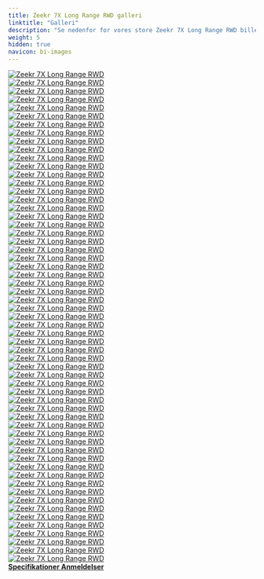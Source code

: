```yaml
---
title: Zeekr 7X Long Range RWD galleri
linktitle: "Galleri"
description: "Se nedenfor for vores store Zeekr 7X Long Range RWD billedgalleri. Klik på billederne for versioner i høj opløsning."
weight: 5
hidden: true
navicon: bi-images
---
```

<!-- markdownlint-disable MD033 -->
<div class="row" id ="my-gallery">
	<div class="pswp-grid-item col-6 col-md-4">
		<a href="https://media.evkx.net/multimedia/models/zeekr/7x/7x_long_range_rwd/airbags_1.jpg"
data-pswp-src="https://media.evkx.net/multimedia/models/zeekr/7x/7x_long_range_rwd/airbags_1.jpg"
data-pswp-width="1797"
data-pswp-height="1620" 
target="_blank">
			<img src="https://media.evkx.net/multimedia/models/zeekr/7x/7x_long_range_rwd/airbags_1_xst.jpg" alt="Zeekr 7X Long Range RWD" class="img-fluid " />
		</a>
	</div>
	<div class="pswp-grid-item col-6 col-md-4">
		<a href="https://media.evkx.net/multimedia/models/zeekr/7x/7x_long_range_rwd/battery_1.jpg"
data-pswp-src="https://media.evkx.net/multimedia/models/zeekr/7x/7x_long_range_rwd/battery_1.jpg"
data-pswp-width="1576"
data-pswp-height="900" 
target="_blank">
			<img src="https://media.evkx.net/multimedia/models/zeekr/7x/7x_long_range_rwd/battery_1_xst.jpg" alt="Zeekr 7X Long Range RWD" class="img-fluid " />
		</a>
	</div>
	<div class="pswp-grid-item col-6 col-md-4">
		<a href="https://media.evkx.net/multimedia/models/zeekr/7x/7x_long_range_rwd/body_1.jpg"
data-pswp-src="https://media.evkx.net/multimedia/models/zeekr/7x/7x_long_range_rwd/body_1.jpg"
data-pswp-width="1920"
data-pswp-height="1080" 
target="_blank">
			<img src="https://media.evkx.net/multimedia/models/zeekr/7x/7x_long_range_rwd/body_1_xst.jpg" alt="Zeekr 7X Long Range RWD" class="img-fluid " />
		</a>
	</div>
	<div class="pswp-grid-item col-6 col-md-4">
		<a href="https://media.evkx.net/multimedia/models/zeekr/7x/7x_long_range_rwd/camera_1.jpg"
data-pswp-src="https://media.evkx.net/multimedia/models/zeekr/7x/7x_long_range_rwd/camera_1.jpg"
data-pswp-width="1800"
data-pswp-height="1013" 
target="_blank">
			<img src="https://media.evkx.net/multimedia/models/zeekr/7x/7x_long_range_rwd/camera_1_xst.jpg" alt="Zeekr 7X Long Range RWD" class="img-fluid " />
		</a>
	</div>
	<div class="pswp-grid-item col-6 col-md-4">
		<a href="https://media.evkx.net/multimedia/models/zeekr/7x/7x_long_range_rwd/details_1.jpg"
data-pswp-src="https://media.evkx.net/multimedia/models/zeekr/7x/7x_long_range_rwd/details_1.jpg"
data-pswp-width="3000"
data-pswp-height="1685" 
target="_blank">
			<img src="https://media.evkx.net/multimedia/models/zeekr/7x/7x_long_range_rwd/details_1_xst.jpg" alt="Zeekr 7X Long Range RWD" class="img-fluid " />
		</a>
	</div>
	<div class="pswp-grid-item col-6 col-md-4">
		<a href="https://media.evkx.net/multimedia/models/zeekr/7x/7x_long_range_rwd/doors_1.jpg"
data-pswp-src="https://media.evkx.net/multimedia/models/zeekr/7x/7x_long_range_rwd/doors_1.jpg"
data-pswp-width="1576"
data-pswp-height="1182" 
target="_blank">
			<img src="https://media.evkx.net/multimedia/models/zeekr/7x/7x_long_range_rwd/doors_1_xst.jpg" alt="Zeekr 7X Long Range RWD" class="img-fluid " />
		</a>
	</div>
	<div class="pswp-grid-item col-6 col-md-4">
		<a href="https://media.evkx.net/multimedia/models/zeekr/7x/7x_long_range_rwd/exterior_1.jpg"
data-pswp-src="https://media.evkx.net/multimedia/models/zeekr/7x/7x_long_range_rwd/exterior_1.jpg"
data-pswp-width="3000"
data-pswp-height="1687" 
target="_blank">
			<img src="https://media.evkx.net/multimedia/models/zeekr/7x/7x_long_range_rwd/exterior_1_xst.jpg" alt="Zeekr 7X Long Range RWD" class="img-fluid " />
		</a>
	</div>
	<div class="pswp-grid-item col-6 col-md-4">
		<a href="https://media.evkx.net/multimedia/models/zeekr/7x/7x_long_range_rwd/exterior_10.JPG"
data-pswp-src="https://media.evkx.net/multimedia/models/zeekr/7x/7x_long_range_rwd/exterior_10.JPG"
data-pswp-width="3000"
data-pswp-height="1687" 
target="_blank">
			<img src="https://media.evkx.net/multimedia/models/zeekr/7x/7x_long_range_rwd/exterior_10_xst.JPG" alt="Zeekr 7X Long Range RWD" class="img-fluid " />
		</a>
	</div>
	<div class="pswp-grid-item col-6 col-md-4">
		<a href="https://media.evkx.net/multimedia/models/zeekr/7x/7x_long_range_rwd/exterior_11.jpg"
data-pswp-src="https://media.evkx.net/multimedia/models/zeekr/7x/7x_long_range_rwd/exterior_11.jpg"
data-pswp-width="3000"
data-pswp-height="1687" 
target="_blank">
			<img src="https://media.evkx.net/multimedia/models/zeekr/7x/7x_long_range_rwd/exterior_11_xst.jpg" alt="Zeekr 7X Long Range RWD" class="img-fluid " />
		</a>
	</div>
	<div class="pswp-grid-item col-6 col-md-4">
		<a href="https://media.evkx.net/multimedia/models/zeekr/7x/7x_long_range_rwd/exterior_12.jpg"
data-pswp-src="https://media.evkx.net/multimedia/models/zeekr/7x/7x_long_range_rwd/exterior_12.jpg"
data-pswp-width="3000"
data-pswp-height="1687" 
target="_blank">
			<img src="https://media.evkx.net/multimedia/models/zeekr/7x/7x_long_range_rwd/exterior_12_xst.jpg" alt="Zeekr 7X Long Range RWD" class="img-fluid " />
		</a>
	</div>
	<div class="pswp-grid-item col-6 col-md-4">
		<a href="https://media.evkx.net/multimedia/models/zeekr/7x/7x_long_range_rwd/exterior_13.jpg"
data-pswp-src="https://media.evkx.net/multimedia/models/zeekr/7x/7x_long_range_rwd/exterior_13.jpg"
data-pswp-width="3000"
data-pswp-height="1687" 
target="_blank">
			<img src="https://media.evkx.net/multimedia/models/zeekr/7x/7x_long_range_rwd/exterior_13_xst.jpg" alt="Zeekr 7X Long Range RWD" class="img-fluid " />
		</a>
	</div>
	<div class="pswp-grid-item col-6 col-md-4">
		<a href="https://media.evkx.net/multimedia/models/zeekr/7x/7x_long_range_rwd/exterior_14.jpg"
data-pswp-src="https://media.evkx.net/multimedia/models/zeekr/7x/7x_long_range_rwd/exterior_14.jpg"
data-pswp-width="3000"
data-pswp-height="1687" 
target="_blank">
			<img src="https://media.evkx.net/multimedia/models/zeekr/7x/7x_long_range_rwd/exterior_14_xst.jpg" alt="Zeekr 7X Long Range RWD" class="img-fluid " />
		</a>
	</div>
	<div class="pswp-grid-item col-6 col-md-4">
		<a href="https://media.evkx.net/multimedia/models/zeekr/7x/7x_long_range_rwd/exterior_15.jpg"
data-pswp-src="https://media.evkx.net/multimedia/models/zeekr/7x/7x_long_range_rwd/exterior_15.jpg"
data-pswp-width="1600"
data-pswp-height="899" 
target="_blank">
			<img src="https://media.evkx.net/multimedia/models/zeekr/7x/7x_long_range_rwd/exterior_15_xst.jpg" alt="Zeekr 7X Long Range RWD" class="img-fluid " />
		</a>
	</div>
	<div class="pswp-grid-item col-6 col-md-4">
		<a href="https://media.evkx.net/multimedia/models/zeekr/7x/7x_long_range_rwd/exterior_16.jpg"
data-pswp-src="https://media.evkx.net/multimedia/models/zeekr/7x/7x_long_range_rwd/exterior_16.jpg"
data-pswp-width="1920"
data-pswp-height="1080" 
target="_blank">
			<img src="https://media.evkx.net/multimedia/models/zeekr/7x/7x_long_range_rwd/exterior_16_xst.jpg" alt="Zeekr 7X Long Range RWD" class="img-fluid " />
		</a>
	</div>
	<div class="pswp-grid-item col-6 col-md-4">
		<a href="https://media.evkx.net/multimedia/models/zeekr/7x/7x_long_range_rwd/exterior_17.jpg"
data-pswp-src="https://media.evkx.net/multimedia/models/zeekr/7x/7x_long_range_rwd/exterior_17.jpg"
data-pswp-width="1920"
data-pswp-height="1080" 
target="_blank">
			<img src="https://media.evkx.net/multimedia/models/zeekr/7x/7x_long_range_rwd/exterior_17_xst.jpg" alt="Zeekr 7X Long Range RWD" class="img-fluid " />
		</a>
	</div>
	<div class="pswp-grid-item col-6 col-md-4">
		<a href="https://media.evkx.net/multimedia/models/zeekr/7x/7x_long_range_rwd/exterior_2.jpg"
data-pswp-src="https://media.evkx.net/multimedia/models/zeekr/7x/7x_long_range_rwd/exterior_2.jpg"
data-pswp-width="2952"
data-pswp-height="1660" 
target="_blank">
			<img src="https://media.evkx.net/multimedia/models/zeekr/7x/7x_long_range_rwd/exterior_2_xst.jpg" alt="Zeekr 7X Long Range RWD" class="img-fluid " />
		</a>
	</div>
	<div class="pswp-grid-item col-6 col-md-4">
		<a href="https://media.evkx.net/multimedia/models/zeekr/7x/7x_long_range_rwd/exterior_3.jpg"
data-pswp-src="https://media.evkx.net/multimedia/models/zeekr/7x/7x_long_range_rwd/exterior_3.jpg"
data-pswp-width="2971"
data-pswp-height="1671" 
target="_blank">
			<img src="https://media.evkx.net/multimedia/models/zeekr/7x/7x_long_range_rwd/exterior_3_xst.jpg" alt="Zeekr 7X Long Range RWD" class="img-fluid " />
		</a>
	</div>
	<div class="pswp-grid-item col-6 col-md-4">
		<a href="https://media.evkx.net/multimedia/models/zeekr/7x/7x_long_range_rwd/exterior_4.jpg"
data-pswp-src="https://media.evkx.net/multimedia/models/zeekr/7x/7x_long_range_rwd/exterior_4.jpg"
data-pswp-width="3000"
data-pswp-height="1687" 
target="_blank">
			<img src="https://media.evkx.net/multimedia/models/zeekr/7x/7x_long_range_rwd/exterior_4_xst.jpg" alt="Zeekr 7X Long Range RWD" class="img-fluid " />
		</a>
	</div>
	<div class="pswp-grid-item col-6 col-md-4">
		<a href="https://media.evkx.net/multimedia/models/zeekr/7x/7x_long_range_rwd/exterior_5.jpg"
data-pswp-src="https://media.evkx.net/multimedia/models/zeekr/7x/7x_long_range_rwd/exterior_5.jpg"
data-pswp-width="3000"
data-pswp-height="1687" 
target="_blank">
			<img src="https://media.evkx.net/multimedia/models/zeekr/7x/7x_long_range_rwd/exterior_5_xst.jpg" alt="Zeekr 7X Long Range RWD" class="img-fluid " />
		</a>
	</div>
	<div class="pswp-grid-item col-6 col-md-4">
		<a href="https://media.evkx.net/multimedia/models/zeekr/7x/7x_long_range_rwd/exterior_6.jpg"
data-pswp-src="https://media.evkx.net/multimedia/models/zeekr/7x/7x_long_range_rwd/exterior_6.jpg"
data-pswp-width="3000"
data-pswp-height="1687" 
target="_blank">
			<img src="https://media.evkx.net/multimedia/models/zeekr/7x/7x_long_range_rwd/exterior_6_xst.jpg" alt="Zeekr 7X Long Range RWD" class="img-fluid " />
		</a>
	</div>
	<div class="pswp-grid-item col-6 col-md-4">
		<a href="https://media.evkx.net/multimedia/models/zeekr/7x/7x_long_range_rwd/exterior_7.jpg"
data-pswp-src="https://media.evkx.net/multimedia/models/zeekr/7x/7x_long_range_rwd/exterior_7.jpg"
data-pswp-width="3000"
data-pswp-height="1687" 
target="_blank">
			<img src="https://media.evkx.net/multimedia/models/zeekr/7x/7x_long_range_rwd/exterior_7_xst.jpg" alt="Zeekr 7X Long Range RWD" class="img-fluid " />
		</a>
	</div>
	<div class="pswp-grid-item col-6 col-md-4">
		<a href="https://media.evkx.net/multimedia/models/zeekr/7x/7x_long_range_rwd/exterior_8.jpg"
data-pswp-src="https://media.evkx.net/multimedia/models/zeekr/7x/7x_long_range_rwd/exterior_8.jpg"
data-pswp-width="2865"
data-pswp-height="1612" 
target="_blank">
			<img src="https://media.evkx.net/multimedia/models/zeekr/7x/7x_long_range_rwd/exterior_8_xst.jpg" alt="Zeekr 7X Long Range RWD" class="img-fluid " />
		</a>
	</div>
	<div class="pswp-grid-item col-6 col-md-4">
		<a href="https://media.evkx.net/multimedia/models/zeekr/7x/7x_long_range_rwd/exterior_9.jpg"
data-pswp-src="https://media.evkx.net/multimedia/models/zeekr/7x/7x_long_range_rwd/exterior_9.jpg"
data-pswp-width="3000"
data-pswp-height="1687" 
target="_blank">
			<img src="https://media.evkx.net/multimedia/models/zeekr/7x/7x_long_range_rwd/exterior_9_xst.jpg" alt="Zeekr 7X Long Range RWD" class="img-fluid " />
		</a>
	</div>
	<div class="pswp-grid-item col-6 col-md-4">
		<a href="https://media.evkx.net/multimedia/models/zeekr/7x/7x_long_range_rwd/fridge_1.jpg"
data-pswp-src="https://media.evkx.net/multimedia/models/zeekr/7x/7x_long_range_rwd/fridge_1.jpg"
data-pswp-width="3000"
data-pswp-height="1685" 
target="_blank">
			<img src="https://media.evkx.net/multimedia/models/zeekr/7x/7x_long_range_rwd/fridge_1_xst.jpg" alt="Zeekr 7X Long Range RWD" class="img-fluid " />
		</a>
	</div>
	<div class="pswp-grid-item col-6 col-md-4">
		<a href="https://media.evkx.net/multimedia/models/zeekr/7x/7x_long_range_rwd/frontseats_1.jpg"
data-pswp-src="https://media.evkx.net/multimedia/models/zeekr/7x/7x_long_range_rwd/frontseats_1.jpg"
data-pswp-width="3000"
data-pswp-height="1687" 
target="_blank">
			<img src="https://media.evkx.net/multimedia/models/zeekr/7x/7x_long_range_rwd/frontseats_1_xst.jpg" alt="Zeekr 7X Long Range RWD" class="img-fluid " />
		</a>
	</div>
	<div class="pswp-grid-item col-6 col-md-4">
		<a href="https://media.evkx.net/multimedia/models/zeekr/7x/7x_long_range_rwd/frunk_1.jpg"
data-pswp-src="https://media.evkx.net/multimedia/models/zeekr/7x/7x_long_range_rwd/frunk_1.jpg"
data-pswp-width="2400"
data-pswp-height="1350" 
target="_blank">
			<img src="https://media.evkx.net/multimedia/models/zeekr/7x/7x_long_range_rwd/frunk_1_xst.jpg" alt="Zeekr 7X Long Range RWD" class="img-fluid " />
		</a>
	</div>
	<div class="pswp-grid-item col-6 col-md-4">
		<a href="https://media.evkx.net/multimedia/models/zeekr/7x/7x_long_range_rwd/headlights_1.jpg"
data-pswp-src="https://media.evkx.net/multimedia/models/zeekr/7x/7x_long_range_rwd/headlights_1.jpg"
data-pswp-width="2400"
data-pswp-height="1350" 
target="_blank">
			<img src="https://media.evkx.net/multimedia/models/zeekr/7x/7x_long_range_rwd/headlights_1_xst.jpg" alt="Zeekr 7X Long Range RWD" class="img-fluid " />
		</a>
	</div>
	<div class="pswp-grid-item col-6 col-md-4">
		<a href="https://media.evkx.net/multimedia/models/zeekr/7x/7x_long_range_rwd/headup_1.jpg"
data-pswp-src="https://media.evkx.net/multimedia/models/zeekr/7x/7x_long_range_rwd/headup_1.jpg"
data-pswp-width="1200"
data-pswp-height="675" 
target="_blank">
			<img src="https://media.evkx.net/multimedia/models/zeekr/7x/7x_long_range_rwd/headup_1_xst.jpg" alt="Zeekr 7X Long Range RWD" class="img-fluid " />
		</a>
	</div>
	<div class="pswp-grid-item col-6 col-md-4">
		<a href="https://media.evkx.net/multimedia/models/zeekr/7x/7x_long_range_rwd/interior_1.jpg"
data-pswp-src="https://media.evkx.net/multimedia/models/zeekr/7x/7x_long_range_rwd/interior_1.jpg"
data-pswp-width="3000"
data-pswp-height="1687" 
target="_blank">
			<img src="https://media.evkx.net/multimedia/models/zeekr/7x/7x_long_range_rwd/interior_1_xst.jpg" alt="Zeekr 7X Long Range RWD" class="img-fluid " />
		</a>
	</div>
	<div class="pswp-grid-item col-6 col-md-4">
		<a href="https://media.evkx.net/multimedia/models/zeekr/7x/7x_long_range_rwd/interior_2.jpg"
data-pswp-src="https://media.evkx.net/multimedia/models/zeekr/7x/7x_long_range_rwd/interior_2.jpg"
data-pswp-width="3000"
data-pswp-height="1687" 
target="_blank">
			<img src="https://media.evkx.net/multimedia/models/zeekr/7x/7x_long_range_rwd/interior_2_xst.jpg" alt="Zeekr 7X Long Range RWD" class="img-fluid " />
		</a>
	</div>
	<div class="pswp-grid-item col-6 col-md-4">
		<a href="https://media.evkx.net/multimedia/models/zeekr/7x/7x_long_range_rwd/interior_3.png"
data-pswp-src="https://media.evkx.net/multimedia/models/zeekr/7x/7x_long_range_rwd/interior_3.png"
data-pswp-width="3000"
data-pswp-height="1687" 
target="_blank">
			<img src="https://media.evkx.net/multimedia/models/zeekr/7x/7x_long_range_rwd/interior_3_xst.png" alt="Zeekr 7X Long Range RWD" class="img-fluid " />
		</a>
	</div>
	<div class="pswp-grid-item col-6 col-md-4">
		<a href="https://media.evkx.net/multimedia/models/zeekr/7x/7x_long_range_rwd/interior_4.jpg"
data-pswp-src="https://media.evkx.net/multimedia/models/zeekr/7x/7x_long_range_rwd/interior_4.jpg"
data-pswp-width="1600"
data-pswp-height="899" 
target="_blank">
			<img src="https://media.evkx.net/multimedia/models/zeekr/7x/7x_long_range_rwd/interior_4_xst.jpg" alt="Zeekr 7X Long Range RWD" class="img-fluid " />
		</a>
	</div>
	<div class="pswp-grid-item col-6 col-md-4">
		<a href="https://media.evkx.net/multimedia/models/zeekr/7x/7x_long_range_rwd/interior_5.jpg"
data-pswp-src="https://media.evkx.net/multimedia/models/zeekr/7x/7x_long_range_rwd/interior_5.jpg"
data-pswp-width="3000"
data-pswp-height="1687" 
target="_blank">
			<img src="https://media.evkx.net/multimedia/models/zeekr/7x/7x_long_range_rwd/interior_5_xst.jpg" alt="Zeekr 7X Long Range RWD" class="img-fluid " />
		</a>
	</div>
	<div class="pswp-grid-item col-6 col-md-4">
		<a href="https://media.evkx.net/multimedia/models/zeekr/7x/7x_long_range_rwd/interior_6.jpg"
data-pswp-src="https://media.evkx.net/multimedia/models/zeekr/7x/7x_long_range_rwd/interior_6.jpg"
data-pswp-width="2880"
data-pswp-height="1620" 
target="_blank">
			<img src="https://media.evkx.net/multimedia/models/zeekr/7x/7x_long_range_rwd/interior_6_xst.jpg" alt="Zeekr 7X Long Range RWD" class="img-fluid " />
		</a>
	</div>
	<div class="pswp-grid-item col-6 col-md-4">
		<a href="https://media.evkx.net/multimedia/models/zeekr/7x/7x_long_range_rwd/interior_7.jpg"
data-pswp-src="https://media.evkx.net/multimedia/models/zeekr/7x/7x_long_range_rwd/interior_7.jpg"
data-pswp-width="2880"
data-pswp-height="1620" 
target="_blank">
			<img src="https://media.evkx.net/multimedia/models/zeekr/7x/7x_long_range_rwd/interior_7_xst.jpg" alt="Zeekr 7X Long Range RWD" class="img-fluid " />
		</a>
	</div>
	<div class="pswp-grid-item col-6 col-md-4">
		<a href="https://media.evkx.net/multimedia/models/zeekr/7x/7x_long_range_rwd/interior_8.jpg"
data-pswp-src="https://media.evkx.net/multimedia/models/zeekr/7x/7x_long_range_rwd/interior_8.jpg"
data-pswp-width="2880"
data-pswp-height="1620" 
target="_blank">
			<img src="https://media.evkx.net/multimedia/models/zeekr/7x/7x_long_range_rwd/interior_8_xst.jpg" alt="Zeekr 7X Long Range RWD" class="img-fluid " />
		</a>
	</div>
	<div class="pswp-grid-item col-6 col-md-4">
		<a href="https://media.evkx.net/multimedia/models/zeekr/7x/7x_long_range_rwd/interior_9.jpg"
data-pswp-src="https://media.evkx.net/multimedia/models/zeekr/7x/7x_long_range_rwd/interior_9.jpg"
data-pswp-width="1600"
data-pswp-height="899" 
target="_blank">
			<img src="https://media.evkx.net/multimedia/models/zeekr/7x/7x_long_range_rwd/interior_9_xst.jpg" alt="Zeekr 7X Long Range RWD" class="img-fluid " />
		</a>
	</div>
	<div class="pswp-grid-item col-6 col-md-4">
		<a href="https://media.evkx.net/multimedia/models/zeekr/7x/7x_long_range_rwd/main_1.jpg"
data-pswp-src="https://media.evkx.net/multimedia/models/zeekr/7x/7x_long_range_rwd/main_1.jpg"
data-pswp-width="3000"
data-pswp-height="1687" 
target="_blank">
			<img src="https://media.evkx.net/multimedia/models/zeekr/7x/7x_long_range_rwd/main_1_xst.jpg" alt="Zeekr 7X Long Range RWD" class="img-fluid " />
		</a>
	</div>
	<div class="pswp-grid-item col-6 col-md-4">
		<a href="https://media.evkx.net/multimedia/models/zeekr/7x/7x_long_range_rwd/rearlights_1.jpg"
data-pswp-src="https://media.evkx.net/multimedia/models/zeekr/7x/7x_long_range_rwd/rearlights_1.jpg"
data-pswp-width="3000"
data-pswp-height="1690" 
target="_blank">
			<img src="https://media.evkx.net/multimedia/models/zeekr/7x/7x_long_range_rwd/rearlights_1_xst.jpg" alt="Zeekr 7X Long Range RWD" class="img-fluid " />
		</a>
	</div>
	<div class="pswp-grid-item col-6 col-md-4">
		<a href="https://media.evkx.net/multimedia/models/zeekr/7x/7x_long_range_rwd/roof_1.jpg"
data-pswp-src="https://media.evkx.net/multimedia/models/zeekr/7x/7x_long_range_rwd/roof_1.jpg"
data-pswp-width="3000"
data-pswp-height="1687" 
target="_blank">
			<img src="https://media.evkx.net/multimedia/models/zeekr/7x/7x_long_range_rwd/roof_1_xst.jpg" alt="Zeekr 7X Long Range RWD" class="img-fluid " />
		</a>
	</div>
	<div class="pswp-grid-item col-6 col-md-4">
		<a href="https://media.evkx.net/multimedia/models/zeekr/7x/7x_long_range_rwd/roof_2.jpg"
data-pswp-src="https://media.evkx.net/multimedia/models/zeekr/7x/7x_long_range_rwd/roof_2.jpg"
data-pswp-width="1600"
data-pswp-height="899" 
target="_blank">
			<img src="https://media.evkx.net/multimedia/models/zeekr/7x/7x_long_range_rwd/roof_2_xst.jpg" alt="Zeekr 7X Long Range RWD" class="img-fluid " />
		</a>
	</div>
	<div class="pswp-grid-item col-6 col-md-4">
		<a href="https://media.evkx.net/multimedia/models/zeekr/7x/7x_long_range_rwd/screens_1.jpg"
data-pswp-src="https://media.evkx.net/multimedia/models/zeekr/7x/7x_long_range_rwd/screens_1.jpg"
data-pswp-width="3000"
data-pswp-height="1687" 
target="_blank">
			<img src="https://media.evkx.net/multimedia/models/zeekr/7x/7x_long_range_rwd/screens_1_xst.jpg" alt="Zeekr 7X Long Range RWD" class="img-fluid " />
		</a>
	</div>
	<div class="pswp-grid-item col-6 col-md-4">
		<a href="https://media.evkx.net/multimedia/models/zeekr/7x/7x_long_range_rwd/screens_2.jpg"
data-pswp-src="https://media.evkx.net/multimedia/models/zeekr/7x/7x_long_range_rwd/screens_2.jpg"
data-pswp-width="1200"
data-pswp-height="675" 
target="_blank">
			<img src="https://media.evkx.net/multimedia/models/zeekr/7x/7x_long_range_rwd/screens_2_xst.jpg" alt="Zeekr 7X Long Range RWD" class="img-fluid " />
		</a>
	</div>
	<div class="pswp-grid-item col-6 col-md-4">
		<a href="https://media.evkx.net/multimedia/models/zeekr/7x/7x_long_range_rwd/screens_3.jpg"
data-pswp-src="https://media.evkx.net/multimedia/models/zeekr/7x/7x_long_range_rwd/screens_3.jpg"
data-pswp-width="1800"
data-pswp-height="1013" 
target="_blank">
			<img src="https://media.evkx.net/multimedia/models/zeekr/7x/7x_long_range_rwd/screens_3_xst.jpg" alt="Zeekr 7X Long Range RWD" class="img-fluid " />
		</a>
	</div>
	<div class="pswp-grid-item col-6 col-md-4">
		<a href="https://media.evkx.net/multimedia/models/zeekr/7x/7x_long_range_rwd/screens_4.jpg"
data-pswp-src="https://media.evkx.net/multimedia/models/zeekr/7x/7x_long_range_rwd/screens_4.jpg"
data-pswp-width="1198"
data-pswp-height="1080" 
target="_blank">
			<img src="https://media.evkx.net/multimedia/models/zeekr/7x/7x_long_range_rwd/screens_4_xst.jpg" alt="Zeekr 7X Long Range RWD" class="img-fluid " />
		</a>
	</div>
	<div class="pswp-grid-item col-6 col-md-4">
		<a href="https://media.evkx.net/multimedia/models/zeekr/7x/7x_long_range_rwd/screens_5.jpg"
data-pswp-src="https://media.evkx.net/multimedia/models/zeekr/7x/7x_long_range_rwd/screens_5.jpg"
data-pswp-width="1800"
data-pswp-height="1013" 
target="_blank">
			<img src="https://media.evkx.net/multimedia/models/zeekr/7x/7x_long_range_rwd/screens_5_xst.jpg" alt="Zeekr 7X Long Range RWD" class="img-fluid " />
		</a>
	</div>
	<div class="pswp-grid-item col-6 col-md-4">
		<a href="https://media.evkx.net/multimedia/models/zeekr/7x/7x_long_range_rwd/screens_6.jpg"
data-pswp-src="https://media.evkx.net/multimedia/models/zeekr/7x/7x_long_range_rwd/screens_6.jpg"
data-pswp-width="2880"
data-pswp-height="1620" 
target="_blank">
			<img src="https://media.evkx.net/multimedia/models/zeekr/7x/7x_long_range_rwd/screens_6_xst.jpg" alt="Zeekr 7X Long Range RWD" class="img-fluid " />
		</a>
	</div>
	<div class="pswp-grid-item col-6 col-md-4">
		<a href="https://media.evkx.net/multimedia/models/zeekr/7x/7x_long_range_rwd/secondrowseats_1.jpg"
data-pswp-src="https://media.evkx.net/multimedia/models/zeekr/7x/7x_long_range_rwd/secondrowseats_1.jpg"
data-pswp-width="1600"
data-pswp-height="899" 
target="_blank">
			<img src="https://media.evkx.net/multimedia/models/zeekr/7x/7x_long_range_rwd/secondrowseats_1_xst.jpg" alt="Zeekr 7X Long Range RWD" class="img-fluid " />
		</a>
	</div>
	<div class="pswp-grid-item col-6 col-md-4">
		<a href="https://media.evkx.net/multimedia/models/zeekr/7x/7x_long_range_rwd/secondrowseats_2.jpg"
data-pswp-src="https://media.evkx.net/multimedia/models/zeekr/7x/7x_long_range_rwd/secondrowseats_2.jpg"
data-pswp-width="1600"
data-pswp-height="899" 
target="_blank">
			<img src="https://media.evkx.net/multimedia/models/zeekr/7x/7x_long_range_rwd/secondrowseats_2_xst.jpg" alt="Zeekr 7X Long Range RWD" class="img-fluid " />
		</a>
	</div>
	<div class="pswp-grid-item col-6 col-md-4">
		<a href="https://media.evkx.net/multimedia/models/zeekr/7x/7x_long_range_rwd/secondrowseats_3.jpg"
data-pswp-src="https://media.evkx.net/multimedia/models/zeekr/7x/7x_long_range_rwd/secondrowseats_3.jpg"
data-pswp-width="1198"
data-pswp-height="1080" 
target="_blank">
			<img src="https://media.evkx.net/multimedia/models/zeekr/7x/7x_long_range_rwd/secondrowseats_3_xst.jpg" alt="Zeekr 7X Long Range RWD" class="img-fluid " />
		</a>
	</div>
	<div class="pswp-grid-item col-6 col-md-4">
		<a href="https://media.evkx.net/multimedia/models/zeekr/7x/7x_long_range_rwd/secondrowseats_4.jpg"
data-pswp-src="https://media.evkx.net/multimedia/models/zeekr/7x/7x_long_range_rwd/secondrowseats_4.jpg"
data-pswp-width="2880"
data-pswp-height="1620" 
target="_blank">
			<img src="https://media.evkx.net/multimedia/models/zeekr/7x/7x_long_range_rwd/secondrowseats_4_xst.jpg" alt="Zeekr 7X Long Range RWD" class="img-fluid " />
		</a>
	</div>
	<div class="pswp-grid-item col-6 col-md-4">
		<a href="https://media.evkx.net/multimedia/models/zeekr/7x/7x_long_range_rwd/secondrowseats_5.jpg"
data-pswp-src="https://media.evkx.net/multimedia/models/zeekr/7x/7x_long_range_rwd/secondrowseats_5.jpg"
data-pswp-width="1198"
data-pswp-height="1080" 
target="_blank">
			<img src="https://media.evkx.net/multimedia/models/zeekr/7x/7x_long_range_rwd/secondrowseats_5_xst.jpg" alt="Zeekr 7X Long Range RWD" class="img-fluid " />
		</a>
	</div>
	<div class="pswp-grid-item col-6 col-md-4">
		<a href="https://media.evkx.net/multimedia/models/zeekr/7x/7x_long_range_rwd/storage_1.jpg"
data-pswp-src="https://media.evkx.net/multimedia/models/zeekr/7x/7x_long_range_rwd/storage_1.jpg"
data-pswp-width="2400"
data-pswp-height="1350" 
target="_blank">
			<img src="https://media.evkx.net/multimedia/models/zeekr/7x/7x_long_range_rwd/storage_1_xst.jpg" alt="Zeekr 7X Long Range RWD" class="img-fluid " />
		</a>
	</div>
	<div class="pswp-grid-item col-6 col-md-4">
		<a href="https://media.evkx.net/multimedia/models/zeekr/7x/7x_long_range_rwd/storage_2.jpg"
data-pswp-src="https://media.evkx.net/multimedia/models/zeekr/7x/7x_long_range_rwd/storage_2.jpg"
data-pswp-width="2400"
data-pswp-height="1350" 
target="_blank">
			<img src="https://media.evkx.net/multimedia/models/zeekr/7x/7x_long_range_rwd/storage_2_xst.jpg" alt="Zeekr 7X Long Range RWD" class="img-fluid " />
		</a>
	</div>
	<div class="pswp-grid-item col-6 col-md-4">
		<a href="https://media.evkx.net/multimedia/models/zeekr/7x/7x_long_range_rwd/storage_3.jpg"
data-pswp-src="https://media.evkx.net/multimedia/models/zeekr/7x/7x_long_range_rwd/storage_3.jpg"
data-pswp-width="2400"
data-pswp-height="1350" 
target="_blank">
			<img src="https://media.evkx.net/multimedia/models/zeekr/7x/7x_long_range_rwd/storage_3_xst.jpg" alt="Zeekr 7X Long Range RWD" class="img-fluid " />
		</a>
	</div>
	<div class="pswp-grid-item col-6 col-md-4">
		<a href="https://media.evkx.net/multimedia/models/zeekr/7x/7x_long_range_rwd/storage_4.jpg"
data-pswp-src="https://media.evkx.net/multimedia/models/zeekr/7x/7x_long_range_rwd/storage_4.jpg"
data-pswp-width="2400"
data-pswp-height="1350" 
target="_blank">
			<img src="https://media.evkx.net/multimedia/models/zeekr/7x/7x_long_range_rwd/storage_4_xst.jpg" alt="Zeekr 7X Long Range RWD" class="img-fluid " />
		</a>
	</div>
	<div class="pswp-grid-item col-6 col-md-4">
		<a href="https://media.evkx.net/multimedia/models/zeekr/7x/7x_long_range_rwd/trunk_1.jpg"
data-pswp-src="https://media.evkx.net/multimedia/models/zeekr/7x/7x_long_range_rwd/trunk_1.jpg"
data-pswp-width="2400"
data-pswp-height="1350" 
target="_blank">
			<img src="https://media.evkx.net/multimedia/models/zeekr/7x/7x_long_range_rwd/trunk_1_xst.jpg" alt="Zeekr 7X Long Range RWD" class="img-fluid " />
		</a>
	</div>
	<div class="pswp-grid-item col-6 col-md-4">
		<a href="https://media.evkx.net/multimedia/models/zeekr/7x/7x_long_range_rwd/trunk_2.jpg"
data-pswp-src="https://media.evkx.net/multimedia/models/zeekr/7x/7x_long_range_rwd/trunk_2.jpg"
data-pswp-width="2400"
data-pswp-height="1350" 
target="_blank">
			<img src="https://media.evkx.net/multimedia/models/zeekr/7x/7x_long_range_rwd/trunk_2_xst.jpg" alt="Zeekr 7X Long Range RWD" class="img-fluid " />
		</a>
	</div>
	<div class="pswp-grid-item col-6 col-md-4">
		<a href="https://media.evkx.net/multimedia/models/zeekr/7x/7x_long_range_rwd/wheels_1.jpg"
data-pswp-src="https://media.evkx.net/multimedia/models/zeekr/7x/7x_long_range_rwd/wheels_1.jpg"
data-pswp-width="3000"
data-pswp-height="1684" 
target="_blank">
			<img src="https://media.evkx.net/multimedia/models/zeekr/7x/7x_long_range_rwd/wheels_1_xst.jpg" alt="Zeekr 7X Long Range RWD" class="img-fluid " />
		</a>
	</div>
</div>
<script type="module">
  import PhotoSwipeLightbox from '/js/photoswipe-lightbox.esm.js';
    const lightbox = new PhotoSwipeLightbox({
       gallery: '#my-gallery',
        children: 'a',
        pswpModule: () => import('/js/photoswipe.esm.js')
    });
lightbox.init();
</script>
<div class="mt-3 mb-3">
<a href="../specifications/" class="text-decoration-none text-black">
<strong><i class="bi-arrow-left"></i> Specifikationer </strong>
</a>
<a href="../reviews/" class="text-decoration-none text-black float-end">
<strong>Anmeldelser <i class="bi-arrow-right"></i></strong>
</a>
</div>
